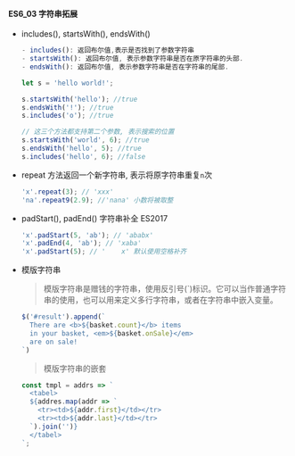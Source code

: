#### ES6_03 字符串拓展

* includes(), startsWith(), endsWith()

  ```javascript
  - includes(): 返回布尔值,表示是否找到了参数字符串
  - startsWith(): 返回布尔值, 表示参数字符串是否在原字符串的头部.
  - endsWith(): 返回布尔值, 表示参数字符串是否在字符串的尾部.

  let s = 'hello world!';

  s.startsWith('hello'); //true
  s.endsWith('!'); //true
  s.includes('o'); //true

  // 这三个方法都支持第二个参数, 表示搜索的位置
  s.startsWith('world', 6); //true
  s.endsWith('hello', 5); //true
  s.includes('hello', 6); //false
  ```

* repeat 方法返回一个新字符串, 表示将原字符串重复`n`次

  ```javascript
  'x'.repeat(3); // 'xxx'
  'na'.repeat9(2.9); //'nana' 小数将被取整
  ```

* padStart(), padEnd() 字符串补全 ES2017

  ```javascript
  'x'.padStart(5, 'ab'); // 'ababx'
  'x'.padEnd(4, 'ab'); // 'xaba'
  'x'.padStart(5); // '    x' 默认使用空格补齐
  ```

* 模版字符串

  > 模版字符串是赠钱的字符串，使用反引号(`)标识。它可以当作普通字符串的使用，也可以用来定义多行字符串，或者在字符串中嵌入变量。

  ```javascript
  $('#result').append(`
    There are <b>${basket.count}</b> items
    in your basket, <em>${basket.onSale}</em>
    are on sale!
  `)
  ```

  > 模版字符串的嵌套

  ```javascript
  const tmpl = addrs => `
    <tabel>
    ${addres.map(addr => `
      <tr><td>${addr.first}</td></tr>
      <tr><td>${addr.last}</td></tr>
    `).join('')}
    </tabel>
  `;
  ```

  ​